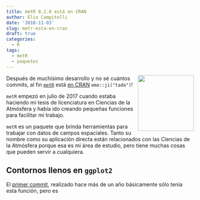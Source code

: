 ```yaml
---
title: metR 0.2.0 está en CRAN
author: Elio Campitelli
date: '2018-11-03'
slug: metr-esta-en-cran
draft: true
categories:
  - R
tags:
  - metR
  - paquetes
---
```


<img src="/images/metR_hex.png" height = "150px" align="right"/> Después de muchísimo desarrollo y no sé cuántos commits, al fin [`metR`](https://eliocamp.github.io/metR/) está [en CRAN](https://cran.r-project.org/package=metR) `emo::ji("tada")`! 

`metR` empezó en julio de 2017 cuando estaba haciendo mi tesis de licenciatura en Ciencias de la Atmósfera y había ido creando pequeñas funciones para facilitar mi trabajo. 

`metR` es un paquete que brinda herramientas para trabajar con datos de campos espaciales. Tanto su nombre como su aplicación directa están relacionados con las Ciencias de la Atmósfera porque esa es mi área de estudio, pero tiene muchas cosas que pueden servir a cualquiera. 



## Contornos llenos en `ggplot2`

El [primer commit](https://github.com/eliocamp/metR/commit/046ca6758fcf6e4aacbdc2e92bdeb91327c2d8c9#diff-7347fe5a0f184f79ef064e92e3beb297), realizado hace más de un año básicamente sólo tenía esta función, pero es 

